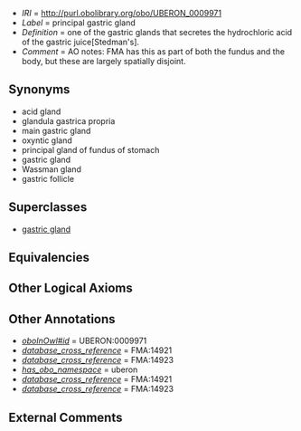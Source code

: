  * *IRI* = http://purl.obolibrary.org/obo/UBERON_0009971
 * *Label* = principal gastric gland
 * *Definition* = one of the gastric glands that secretes the hydrochloric acid of the gastric juice[Stedman's].
 * *Comment* = AO notes: FMA has this as part of both the fundus and the body, but these are largely spatially disjoint.

## Synonyms

 * acid gland
 * glandula gastrica propria
 * main gastric gland
 * oxyntic gland
 * principal gland of fundus of stomach
 * gastric gland
 * Wassman gland
 * gastric follicle

## Superclasses

 * [gastric gland](../../UBERON/25/UBERON_0000325.md)

## Equivalencies


## Other Logical Axioms


## Other Annotations

 * *[oboInOwl#id](../../id/oboInOwl#id.md)* = UBERON:0009971
 * *[database_cross_reference](../../ef/oboInOwl#hasDbXref.md)* = FMA:14921
 * *[database_cross_reference](../../ef/oboInOwl#hasDbXref.md)* = FMA:14923
 * *[has_obo_namespace](../../ce/oboInOwl#hasOBONamespace.md)* = uberon
 * *[database_cross_reference](../../ef/oboInOwl#hasDbXref.md)* = FMA:14921
 * *[database_cross_reference](../../ef/oboInOwl#hasDbXref.md)* = FMA:14923

## External Comments

